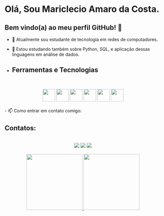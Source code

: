 # Olá, Sou Mariclecio Amaro da Costa.
## Bem vindo(a) ao meu perfil GitHub! 👋


- 🔭 Atualmente sou estudante de tecnologia em redes de computadores.
- 🌱 Estou estudando também sobre Python, SQL, e aplicação dessas linguagens em análise de dados.

- ## Ferramentas e Tecnologias

  <br/>

<div align="center">
  <img loading="lazy" src="https://cdn.jsdelivr.net/gh/devicons/devicon/icons/git/git-original.svg" width="40" height="40"/>
  <img src="https://cdn.jsdelivr.net/gh/devicons/devicon@latest/icons/python/python-original-wordmark.svg" width="40" height="40"/>
  <img src="https://cdn.jsdelivr.net/gh/devicons/devicon@latest/icons/azuresqldatabase/azuresqldatabase-original.svg" width="40" height="40"/>
  <img src="https://cdn.jsdelivr.net/gh/devicons/devicon@latest/icons/javascript/javascript-original.svg" width="40" height="40"/>
  <img src="https://cdn.jsdelivr.net/gh/devicons/devicon@latest/icons/html5/html5-original.svg" width="40" height="40"/>
  <img src="https://cdn.jsdelivr.net/gh/devicons/devicon@latest/icons/css3/css3-original.svg" width="40" height="40"/>
</div>
<br/>
- 📫 Como entrar em contato comigo:


## Contatos:
<br/>
<div align="center">
<a href="https://instagram.com/mariclecio_amaro" target="_blank"><img loading="lazy" src="https://img.shields.io/badge/-Instagram-%23E4405F?style=for-the-badge&logo=instagram&logoColor=white" target="_blank"></a>
<a href = "mailto:contato@mariclecioamaro@gmail.com"><img loading="lazy" src="https://img.shields.io/badge/Gmail-D14836?style=for-the-badge&logo=gmail&logoColor=white" target="_blank"></a>
<a href="https://www.linkedin.com/in/mariclecio-amaro-da-costa" target="_blank"><img loading="lazy" src="https://img.shields.io/badge/-LinkedIn-%230077B5?style=for-the-badge&logo=linkedin&logoColor=white" target="_blank"></a>   
</div>

<br/>

<div align="center">
<a href="https://github.com/mariclecioamaro">
<img loading="lazy" height="180em" src="https://github-readme-stats.vercel.app/api/top-langs/?username=mariclecioamaro&layout=compact&langs_count=7&theme=dracula"/>
<img loading="lazy" height="180em" src="https://github-readme-stats.vercel.app/api?username=mariclecioamaro&show_icons=true&theme=dracula&include_all_commits=true&count_private=true"/>
</div>
